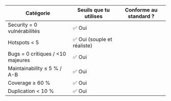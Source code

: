 | Catégorie                         | Seuils que tu utilises     | Conforme au standard ? |
| --------------------------------- | -------------------------- | ---------------------- |
| Security = 0 vulnérabilités       | ✅ Oui                      |                        |
| Hotspots < 5                      | ✅ Oui (souple et réaliste) |                        |
| Bugs = 0 critiques / <10 majeures | ✅ Oui                      |                        |
| Maintainability ≤ 5 % / A-B       | ✅ Oui                      |                        |
| Coverage ≥ 60 %                   | ✅ Oui                      |                        |
| Duplication < 10 %                | ✅ Oui                      |                        |

